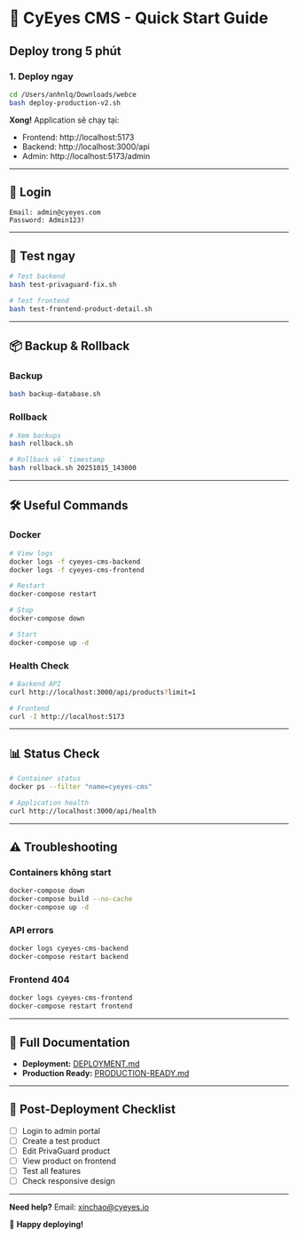 # 🚀 CyEyes CMS - Quick Start Guide

## Deploy trong 5 phút

### 1. Deploy ngay

```bash
cd /Users/anhnlq/Downloads/webce
bash deploy-production-v2.sh
```

**Xong!** Application sẽ chạy tại:
- Frontend: http://localhost:5173
- Backend: http://localhost:3000/api
- Admin: http://localhost:5173/admin

---

## 🔑 Login

```
Email: admin@cyeyes.com
Password: Admin123!
```

---

## 🧪 Test ngay

```bash
# Test backend
bash test-privaguard-fix.sh

# Test frontend
bash test-frontend-product-detail.sh
```

---

## 📦 Backup & Rollback

### Backup

```bash
bash backup-database.sh
```

### Rollback

```bash
# Xem backups
bash rollback.sh

# Rollback về timestamp
bash rollback.sh 20251015_143000
```

---

## 🛠️ Useful Commands

### Docker

```bash
# View logs
docker logs -f cyeyes-cms-backend
docker logs -f cyeyes-cms-frontend

# Restart
docker-compose restart

# Stop
docker-compose down

# Start
docker-compose up -d
```

### Health Check

```bash
# Backend API
curl http://localhost:3000/api/products?limit=1

# Frontend
curl -I http://localhost:5173
```

---

## 📊 Status Check

```bash
# Container status
docker ps --filter "name=cyeyes-cms"

# Application health
curl http://localhost:3000/api/health
```

---

## ⚠️ Troubleshooting

### Containers không start

```bash
docker-compose down
docker-compose build --no-cache
docker-compose up -d
```

### API errors

```bash
docker logs cyeyes-cms-backend
docker-compose restart backend
```

### Frontend 404

```bash
docker logs cyeyes-cms-frontend
docker-compose restart frontend
```

---

## 📖 Full Documentation

- **Deployment:** [DEPLOYMENT.md](DEPLOYMENT.md)
- **Production Ready:** [PRODUCTION-READY.md](PRODUCTION-READY.md)

---

## 🎯 Post-Deployment Checklist

- [ ] Login to admin portal
- [ ] Create a test product
- [ ] Edit PrivaGuard product
- [ ] View product on frontend
- [ ] Test all features
- [ ] Check responsive design

---

**Need help?** Email: xinchao@cyeyes.io

🎉 **Happy deploying!**
